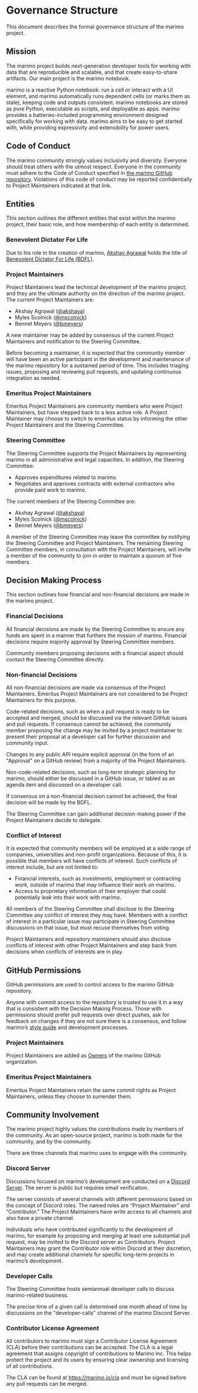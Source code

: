 # **Governance Structure**

This document describes the formal governance structure of the marimo project.

## **Mission**

The marimo project builds next-generation developer tools for working with
data that are reproducible and scalable, and that create easy-to-share
artifacts. Our main project is the marimo notebook.

marimo is a reactive Python notebook: run a cell or interact with a UI
element, and marimo automatically runs dependent cells (or marks them as
stale), keeping code and outputs consistent. marimo notebooks are stored as
pure Python, executable as scripts, and deployable as apps. marimo
provides a batteries-included programming environment designed specifically
for working with data. marimo aims to be easy to get started with, while
providing expressivity and extensibility for power users.

## **Code of Conduct**

The marimo community strongly values inclusivity and diversity. Everyone should
treat others with the utmost respect. Everyone in the community must adhere to
the Code of Conduct specified in [the marimo GitHub
repository](https://github.com/marimo-team/marimo/blob/main/CODE_OF_CONDUCT.md).
Violations of this code of conduct may be reported confidentially to Project
Maintainers indicated at that link.

## **Entities**

This section outlines the different entities that exist within the marimo project, their basic role, and how membership of each entity is determined.

### **Benevolent Dictator For Life**

Due to his role in the creation of marimo, [Akshay Agrawal](https://akshayagrawal.com/) holds the title of [Benevolent Dictator For Life (BDFL)](https://en.wikipedia.org/wiki/Benevolent_dictator_for_life).

### **Project Maintainers**

Project Maintainers lead the technical development of the marimo project, and
they are the ultimate authority on the direction of the marimo project. The
current Project Maintainers are:

- Akshay Agrawal ([@akshaya](https://github.com/akshayka))
- Myles Scolnick ([@mscolnick](https://github.com/mscolnick))
- Bennet Meyers ([@bmeyers](https://github.com/bmeyers))

A new maintainer may be added by consensus of the current Project Maintainers
and notification to the Steering Committee.

Before becoming a maintainer, it is expected that the community member will
have been an active participant in the development and maintenance of the marimo
repository for a sustained period of time. This includes triaging issues,
proposing and reviewing pull requests, and updating continuous integration
as needed.

### **Emeritus Project Maintainers**

Emeritus Project Maintainers are community members who were Project
Maintainers, but have stepped back to a less active role. A Project Maintainer
may choose to switch to emeritus status by informing the other Project
Maintainers and the Steering Committee.

### **Steering Committee**

The Steering Committee supports the Project Maintainers by representing marimo
in all administrative and legal capacities. In addition, the Steering
Committee:

- Approves expenditures related to marimo.
- Negotiates and approves contracts with external contractors who provide paid work to marimo.

The current members of the Steering Committee are:

- Akshay Agrawal ([@akshaya](https://github.com/akshayka))
- Myles Scolnick ([@mscolnick](https://github.com/mscolnick))
- Bennet Meyers ([@bmeyers](https://github.com/bmeyers))

A member of the Steering Committee may leave the committee by notifying the
Steering Committee and Project Maintainers. The remaining Steering Committee
members, in consultation with the Project Maintainers, will invite a member of
the community to join in order to maintain a quorum of five members.

## **Decision Making Process**

This section outlines how financial and non-financial decisions are made in the
marimo project.

### **Financial Decisions**

All financial decisions are made by the Steering Committee to ensure any funds
are spent in a manner that furthers the mission of marimo. Financial decisions
require majority approval by Steering Committee members.

Community members proposing decisions with a financial aspect should contact
the Steering Committee directly.

### **Non-financial Decisions**

All non-financial decisions are made via consensus of the Project Maintainers.
Emeritus Project Maintainers are not considered to be Project Maintainers for
this purpose.

Code-related decisions, such as when a pull request is ready to be accepted and
merged, should be discussed via the relevant GitHub issues and pull requests.
If consensus cannot be achieved, the community member proposing the change may
be invited by a project maintainer to present their proposal at a developer
call for further discussion and community input.

Changes to any public API require explicit approval (in the form of an
"Approval" on a GitHub review) from a majority of the Project Maintainers.

Non-code-related decisions, such as long-term strategic planning for marimo,
should either be discussed in a GitHub issue, or tabled as an agenda item and
discussed on a developer call.

If consensus on a non-financial decision cannot be achieved, the final decision
will be made by the BDFL.

The Steering Committee can gain additional decision-making power if the Project
Maintainers decide to delegate.

### **Conflict of Interest**

It is expected that community members will be employed at a wide range of
companies, universities and non-profit organizations. Because of this, it is
possible that members will have conflicts of interest. Such conflicts of
interest include, but are not limited to:

- Financial interests, such as investments, employment or contracting work, outside of marimo that may influence their work on marimo.
- Access to proprietary information of their employer that could potentially leak into their work with marimo.

All members of the Steering Committee shall disclose to the Steering Committee
any conflict of interest they may have. Members with a conflict of interest in
a particular issue may participate in Steering Committee discussions on that
issue, but must recuse themselves from voting.

Project Maintainers and repository maintainers should also disclose conflicts
of interest with other Project Maintainers and step back from decisions when
conflicts of interests are in play.

## **GitHub Permissions**

GitHub permissions are used to control access to the marimo GitHub repository.

Anyone with commit access to the repository is trusted to use it in a way that
is consistent with the Decision Making Process. Those with permissions should
prefer pull requests over direct pushes, ask for feedback on changes if they
are not sure there is a consensus, and follow marimo’s [style
guide](https://github.com/marimo-team/marimo/blob/main/CONTRIBUTING.md) and
development processes.

### **Project Maintainers**

Project Maintainers are added as
[Owners](https://docs.github.com/en/free-pro-team@latest/github/setting-up-and-managing-organizations-and-teams/permission-levels-for-an-organization#permission-levels-for-an-organization)
of the marimo GitHub organization.

### **Emeritus Project Maintainers**

Emeritus Project Maintainers retain the same commit rights as Project
Maintainers, unless they choose to surrender them.

## **Community Involvement**

The marimo project highly values the contributions made by members of the
community. As an open-source project, marimo is both made for the community,
and by the community.

There are three channels that marimo uses to engage with the community.

### **Discord Server**

Discussions focused on marimo’s development are conducted on a [Discord Server](https://marimo.io/discord?ref=governance). The server is public but requires email verification.

The server consists of several channels with different permissions based on the
concept of Discord roles. The named roles are “Project Maintainer” and
“Contributor.” The Project Maintainers have write access to all channels and
also have a private channel.

Individuals who have contributed significantly to the development of marimo,
for example by proposing and merging at least one substantial pull request, may
be invited to the Discord server as Contributors. Project Maintainers may grant
the Contributor role within Discord at their discretion, and may create
additional channels for specific long-term projects in marimo’s development.

### **Developer Calls**

The Steering Committee hosts semiannual developer calls to discuss
marimo-related business.

The precise time of a given call is determined one month ahead of time by discussions on the "developer-calls" channel of the marimo Discord Server.

### **Contributor License Agreement**

All contributors to marimo must sign a Contributor License Agreement (CLA) before their contributions can be accepted. The CLA is a legal agreement that assigns copyright of contributions to Marimo Inc. This helps protect the project and its users by ensuring clear ownership and licensing of all contributions.

The CLA can be found at <https://marimo.io/cla> and must be signed before any pull requests can be merged.
